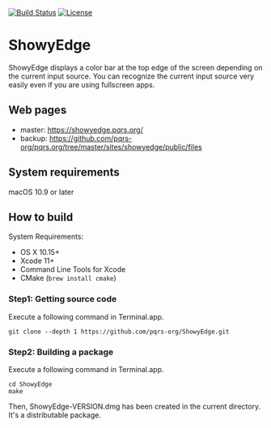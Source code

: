 [![Build Status](https://github.com/pqrs-org/ShowyEdge/workflows/ShowyEdge%20CI/badge.svg)](https://github.com/pqrs-org/ShowyEdge/actions)
[![License](https://img.shields.io/badge/license-Public%20Domain-blue.svg)](https://github.com/pqrs-org/ShowyEdge/blob/master/LICENSE.md)

# ShowyEdge

ShowyEdge displays a color bar at the top edge of the screen depending on the current input source.
You can recognize the current input source very easily even if you are using fullscreen apps.

## Web pages

-   master: <https://showyedge.pqrs.org/>
-   backup: <https://github.com/pqrs-org/pqrs.org/tree/master/sites/showyedge/public/files>

## System requirements

macOS 10.9 or later

## How to build

System Requirements:

-   OS X 10.15+
-   Xcode 11+
-   Command Line Tools for Xcode
-   CMake (`brew install cmake`)

### Step1: Getting source code

Execute a following command in Terminal.app.

```shell
git clone --depth 1 https://github.com/pqrs-org/ShowyEdge.git
```

### Step2: Building a package

Execute a following command in Terminal.app.

```shell
cd ShowyEdge
make
```

Then, ShowyEdge-VERSION.dmg has been created in the current directory.
It's a distributable package.
